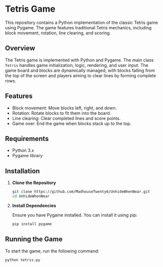 # Tetris Game

This repository contains a Python implementation of the classic Tetris game using Pygame. The game features traditional Tetris mechanics, including block movement, rotation, line clearing, and scoring.

## Overview

The Tetris game is implemented with Python and Pygame. The main class `Tetris` handles game initialization, logic, rendering, and user input. The game board and blocks are dynamically managed, with blocks falling from the top of the screen and players aiming to clear lines by forming complete rows.

## Features

- Block movement: Move blocks left, right, and down.
- Rotation: Rotate blocks to fit them into the board.
- Line clearing: Clear completed lines and score points.
- Game over: End the game when blocks stack up to the top.

## Requirements

- Python 3.x
- Pygame library

## Installation

1. **Clone the Repository**

    ```bash
    git clone https://github.com/MadhouseTwenty6/UnhideWhenNear.git
    cd UnhideWhenNear
    ```

2. **Install Dependencies**

    Ensure you have Pygame installed. You can install it using pip:

    ```bash
    pip install pygame
    ```

## Running the Game

To start the game, run the following command:

```bash
python tetris.py
